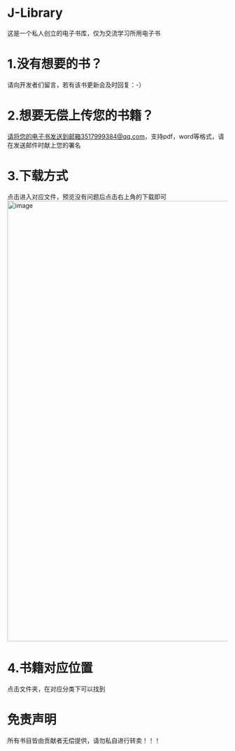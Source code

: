 # J-Library
这是一个私人创立的电子书库，仅为交流学习所用电子书
# 1.没有想要的书？
请向开发者们留言，若有该书更新会及时回复：-）
# 2.想要无偿上传您的书籍？
请将您的电子书发送到邮箱3517999384@qq.com，支持pdf，word等格式，请在发送邮件时献上您的署名
# 3.下载方式
点击进入对应文件，预览没有问题后点击右上角的下载即可
<img width="1007" alt="image" src="https://github.com/user-attachments/assets/c951d095-be82-46ac-a46e-3c481ca6570a" />
# 4.书籍对应位置
点击文件夹，在对应分类下可以找到
# 免责声明
所有书目皆由贡献者无偿提供，请勿私自进行转卖！！！
